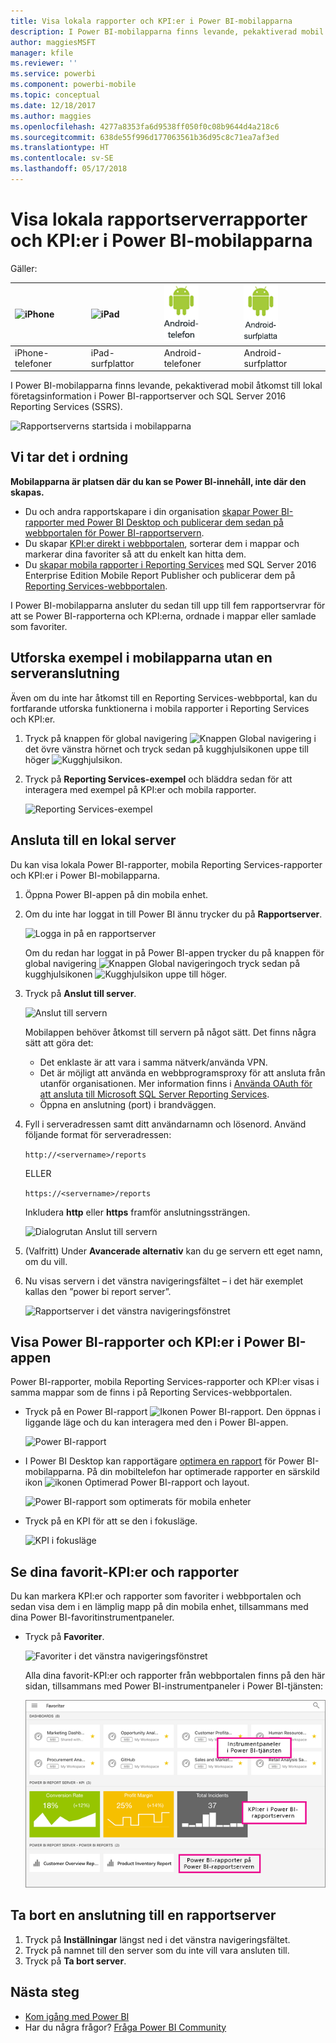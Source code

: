 ```yaml
---
title: Visa lokala rapporter och KPI:er i Power BI-mobilapparna
description: I Power BI-mobilapparna finns levande, pekaktiverad mobil åtkomst till lokal företagsinformation i SQL Server Reporting Services och Power BI-rapportservern.
author: maggiesMSFT
manager: kfile
ms.reviewer: ''
ms.service: powerbi
ms.component: powerbi-mobile
ms.topic: conceptual
ms.date: 12/18/2017
ms.author: maggies
ms.openlocfilehash: 4277a8353fa6d9538ff050f0c08b9644d4a218c6
ms.sourcegitcommit: 638de55f996d177063561b36d95c8c71ea7af3ed
ms.translationtype: HT
ms.contentlocale: sv-SE
ms.lasthandoff: 05/17/2018
---
```

# <a name="view-on-premises-report-server-reports-and-kpis-in-the-power-bi-mobile-apps"></a>Visa lokala rapportserverrapporter och KPI:er i Power BI-mobilapparna
Gäller:

| ![iPhone](media/mobile-app-ssrs-kpis-mobile-on-premises-reports/iphone-logo-50-px.png) | ![iPad](media/mobile-app-ssrs-kpis-mobile-on-premises-reports/ipad-logo-50-px.png) | ![Android-telefon](media/mobile-app-ssrs-kpis-mobile-on-premises-reports/android-phone-logo-50-px.png) | ![Android-surfplatta](media/mobile-app-ssrs-kpis-mobile-on-premises-reports/android-tablet-logo-50-px.png) |
|:--- |:--- |:--- |:--- |
| iPhone-telefoner |iPad-surfplattor |Android-telefoner |Android-surfplattor |

I Power BI-mobilapparna finns levande, pekaktiverad mobil åtkomst till lokal företagsinformation i Power BI-rapportserver och SQL Server 2016 Reporting Services (SSRS). 

 ![Rapportserverns startsida i mobilapparna](media/mobile-app-ssrs-kpis-mobile-on-premises-reports/power-bi-ipad-pbi-report-server-home.png)

## <a name="first-things-first"></a>Vi tar det i ordning
**Mobilapparna är platsen där du kan se Power BI-innehåll, inte där den skapas.**

* Du och andra rapportskapare i din organisation [skapar Power BI-rapporter med Power BI Desktop och publicerar dem sedan på webbportalen för Power BI-rapportservern](report-server/quickstart-create-powerbi-report.md). 
* Du skapar [KPI:er direkt i webbportalen](https://docs.microsoft.com/sql/reporting-services/working-with-kpis-in-reporting-services), sorterar dem i mappar och markerar dina favoriter så att du enkelt kan hitta dem. 
* Du [skapar mobila rapporter i Reporting Services](https://docs.microsoft.com/sql/reporting-services/mobile-reports/create-mobile-reports-with-sql-server-mobile-report-publisher) med SQL Server 2016 Enterprise Edition Mobile Report Publisher och publicerar dem på [Reporting Services-webbportalen](https://docs.microsoft.com/sql/reporting-services/web-portal-ssrs-native-mode).  

I Power BI-mobilapparna ansluter du sedan till upp till fem rapportservrar för att se Power BI-rapporterna och KPI:erna, ordnade i mappar eller samlade som favoriter. 

## <a name="explore-samples-in-the-mobile-apps-without-a-server-connection"></a>Utforska exempel i mobilapparna utan en serveranslutning
Även om du inte har åtkomst till en Reporting Services-webbportal, kan du fortfarande utforska funktionerna i mobila rapporter i Reporting Services och KPI:er. 

1. Tryck på knappen för global navigering ![Knappen Global navigering](media/mobile-app-ssrs-kpis-mobile-on-premises-reports/power-bi-iphone-global-nav-button.png) i det övre vänstra hörnet och tryck sedan på kugghjulsikonen uppe till höger ![Kugghjulsikon](media/mobile-app-ssrs-kpis-mobile-on-premises-reports/power-bi-ios-settings-icon.png).
2. Tryck på **Reporting Services-exempel** och bläddra sedan för att interagera med exempel på KPI:er och mobila rapporter.
   
   ![Reporting Services-exempel](media/mobile-app-ssrs-kpis-mobile-on-premises-reports/power-bi-iphone-ssrs-samples.png)

## <a name="connect-to-an-on-premises-server"></a>Ansluta till en lokal server
Du kan visa lokala Power BI-rapporter, mobila Reporting Services-rapporter och KPI:er i Power BI-mobilapparna. 

1. Öppna Power BI-appen på din mobila enhet.
2. Om du inte har loggat in till Power BI ännu trycker du på **Rapportserver**.
   
   ![Logga in på en rapportserver](media/mobile-app-ssrs-kpis-mobile-on-premises-reports/power-bi-connect-to-rs-login.png)
   
   Om du redan har loggat in på Power BI-appen trycker du på knappen för global navigering ![Knappen Global navigering](media/mobile-app-ssrs-kpis-mobile-on-premises-reports/power-bi-iphone-global-nav-button.png)och tryck sedan på kugghjulsikonen ![Kugghjulsikon](media/mobile-app-ssrs-kpis-mobile-on-premises-reports/power-bi-ios-settings-icon.png) uppe till höger.
3. Tryck på **Anslut till server**.
   
    ![Anslut till servern](media/mobile-app-ssrs-kpis-mobile-on-premises-reports/power-bi-android-server-sign-in.png)

     Mobilappen behöver åtkomst till servern på något sätt. Det finns några sätt att göra det:

    - Det enklaste är att vara i samma nätverk/använda VPN.
    - Det är möjligt att använda en webbprogramsproxy för att ansluta från utanför organisationen. Mer information finns i [Använda OAuth för att ansluta till Microsoft SQL Server Reporting Services](mobile-oauth-ssrs.md). 
    - Öppna en anslutning (port) i brandväggen.

1. Fyll i serveradressen samt ditt användarnamn och lösenord. Använd följande format för serveradressen:
   
     `http://<servername>/reports`
   
     ELLER
   
     `https://<servername>/reports`
   
   Inkludera **http** eller **https** framför anslutningssträngen.
   
    ![Dialogrutan Anslut till servern](media/mobile-app-ssrs-kpis-mobile-on-premises-reports/power-bi-ios-connect-to-server-dialog.png)
5. (Valfritt) Under **Avancerade alternativ** kan du ge servern ett eget namn, om du vill.
6. Nu visas servern i det vänstra navigeringsfältet – i det här exemplet kallas den ”power bi report server”.
   
   ![Rapportserver i det vänstra navigeringsfönstret](media/mobile-app-ssrs-kpis-mobile-on-premises-reports/power-bi-iphone-left-nav-report-server.png)

## <a name="view-power-bi-reports-and-kpis-in-the-power-bi-app"></a>Visa Power BI-rapporter och KPI:er i Power BI-appen
Power BI-rapporter, mobila Reporting Services-rapporter och KPI:er visas i samma mappar som de finns i på Reporting Services-webbportalen. 

* Tryck på en Power BI-rapport ![Ikonen Power BI-rapport](media/mobile-app-ssrs-kpis-mobile-on-premises-reports/power-bi-rs-mobile-report-icon.png). Den öppnas i liggande läge och du kan interagera med den i Power BI-appen.
  
    ![Power BI-rapport](media/mobile-app-ssrs-kpis-mobile-on-premises-reports/power-bi-iphone-report-server-report.png)
* I Power BI Desktop kan rapportägare [optimera en rapport](desktop-create-phone-report.md) för Power BI-mobilapparna. På din mobiltelefon har optimerade rapporter en särskild ikon ![ikonen Optimerad Power BI-rapport](media/mobile-app-ssrs-kpis-mobile-on-premises-reports/power-bi-rs-mobile-optimized-icon.png) och layout.
  
    ![Power BI-rapport som optimerats för mobila enheter](media/mobile-app-ssrs-kpis-mobile-on-premises-reports/power-bi-rs-mobile-optimized-report.png)
* Tryck på en KPI för att se den i fokusläge.
  
    ![KPI i fokusläge](media/mobile-app-ssrs-kpis-mobile-on-premises-reports/pbi_ipad_ssmrp_tile.png)

## <a name="view-your-favorite-kpis-and-reports"></a>Se dina favorit-KPI:er och rapporter
Du kan markera KPI:er och rapporter som favoriter i webbportalen och sedan visa dem i en lämplig mapp på din mobila enhet, tillsammans med dina Power BI-favoritinstrumentpaneler.

* Tryck på **Favoriter**.
  
   ![Favoriter i det vänstra navigeringsfönstret](media/mobile-app-ssrs-kpis-mobile-on-premises-reports/power-bi-ipad-faves-pbi-report-server-update.png)
  
   Alla dina favorit-KPI:er och rapporter från webbportalen finns på den här sidan, tillsammans med Power BI-instrumentpaneler i Power BI-tjänsten:
  
   ![Power BI-rapporter och instrumentpanel på sidan Favoriter](media/mobile-app-ssrs-kpis-mobile-on-premises-reports/power-bi-ipad-favorites.png)

## <a name="remove-a-connection-to-a-report-server"></a>Ta bort en anslutning till en rapportserver
1. Tryck på **Inställningar** längst ned i det vänstra navigeringsfältet.
2. Tryck på namnet till den server som du inte vill vara ansluten till.
3. Tryck på **Ta bort server**.

## <a name="next-steps"></a>Nästa steg
* [Kom igång med Power BI](service-get-started.md)  
* Har du några frågor? [Fråga Power BI Community](http://community.powerbi.com/)

